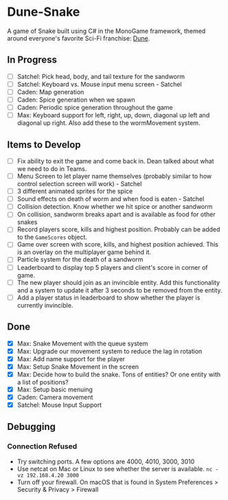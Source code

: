 # Dune-Snake

<!-- TODO ![Gameplay Image](./gameplay.png) -->

A game of Snake built using C# in the MonoGame framework, themed around everyone's favorite Sci-Fi franchise: [Dune](https://www.sfgate.com/sf-culture/article/dune-part-two-review-18678628.php).

<!-- ## Project Description -->

## In Progress

- [ ] Satchel: Pick head, body, and tail texture for the sandworm
- [ ] Satchel: Keyboard vs. Mouse input menu screen - Satchel
- [ ] Caden: Map generation
- [ ] Caden: Spice generation when we spawn
- [ ] Caden: Periodic spice generation throughout the game
- [ ] Max: Keyboard support for left, right, up, down, diagonal up left and diagonal up right. Also add these to the wormMovement system.

## Items to Develop
- [ ] Fix ability to exit the game and come back in. Dean talked about what we need to do in Teams.
- [ ] Menu Screen to let player name themselves (probably similar to how control selection screen will work) - Satchel
- [ ] 3 different animated sprites for the spice
- [ ] Sound effects on death of worm and when food is eaten - Satchel
- [ ] Collision detection. Know whether we hit spice or another sandworm
- [ ] On collision, sandworm breaks apart and is available as food for other snakes
- [ ] Record players score, kills and highest position. Probably can be added to the `GameScores` object.
- [ ] Game over screen with score, kills, and highest position achieved. This is an overlay on the multiplayer game behind it.
- [ ] Particle system for the death of a sandworm
- [ ] Leaderboard to display top 5 players and client's score in corner of game.
- [ ] The new player should join as an invincible entity. Add this functionality and a system to update it after 3 seconds to be removed from the entity.
- [ ] Add a player status in leaderboard to show whether the player is currently invincible.

## Done
- [x] Max: Snake Movement with the queue system
- [x] Max: Upgrade our movement system to reduce the lag in rotation
- [x] Max: Add name support for the player
- [x] Max: Setup Snake Movement in the screen
- [x] Max: Decide how to build the snake. Tons of entities? Or one entity with a list of positions?
- [x] Max: Setup basic menuing
- [x] Caden: Camera movement
- [x] Satchel: Mouse Input Support

## Debugging

### Connection Refused

- Try switching ports. A few options are 4000, 4010, 3000, 3010
- Use netcat on Mac or Linux to see whether the server is available.
  `nc -vz 192.168.4.20 3000`
- Turn off your firewall. On macOS that is found in System Preferences > Security & Privacy > Firewall
